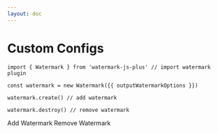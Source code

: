 ```yaml
---
layout: doc
---
```

# Custom Configs

<script setup lang="ts">
import { reactive, getCurrentInstance, onMounted } from 'vue';
import { useData } from 'vitepress';
import WatermarkOptionsForm from '../../components/WatermarkOptionsForm.vue';
// import { cloneDeep } from 'lodash';
import cloneDeep from 'lodash/cloneDeep';
import { useAppStore } from '../../.vitepress/stores/app';

const appStore = useAppStore();

const { isDark } = useData();
const app = getCurrentInstance();
const initialWatermarkOptions = {
  width: 300,
  height: 300,
  rotate: 45
};

let outputWatermarkOptions = reactive(
  cloneDeep(initialWatermarkOptions)
)

onMounted(() => {
});

const handleAddWatermark = () => {
  appStore.createWatermark(outputWatermarkOptions)
};
const handleRemoveWatermark = () => {
  appStore.removeWatermark()
};
const handleChangeOptions = (options) => {
  Object.keys(outputWatermarkOptions).forEach(key => {
    delete outputWatermarkOptions[key]
  })
  outputWatermarkOptions = Object.assign(outputWatermarkOptions, options)
  appStore.changeWatermark(options);
};
</script>

<ClientOnly>
  <WatermarkOptionsForm
    :options="initialWatermarkOptions"
    @change="handleChangeOptions"
  />
</ClientOnly>

```js-vue
import { Watermark } from 'watermark-js-plus' // import watermark plugin

const watermark = new Watermark({{ outputWatermarkOptions }})

watermark.create() // add watermark

watermark.destroy() // remove watermark
```

<el-affix position="bottom" :offset="0">
  <el-space class="block-operation">
    <el-button round type="primary" @click="handleAddWatermark">Add Watermark</el-button>
    <el-button round type="danger" @click="handleRemoveWatermark">Remove Watermark</el-button>
  </el-space>
</el-affix>

<el-backtop></el-backtop>
